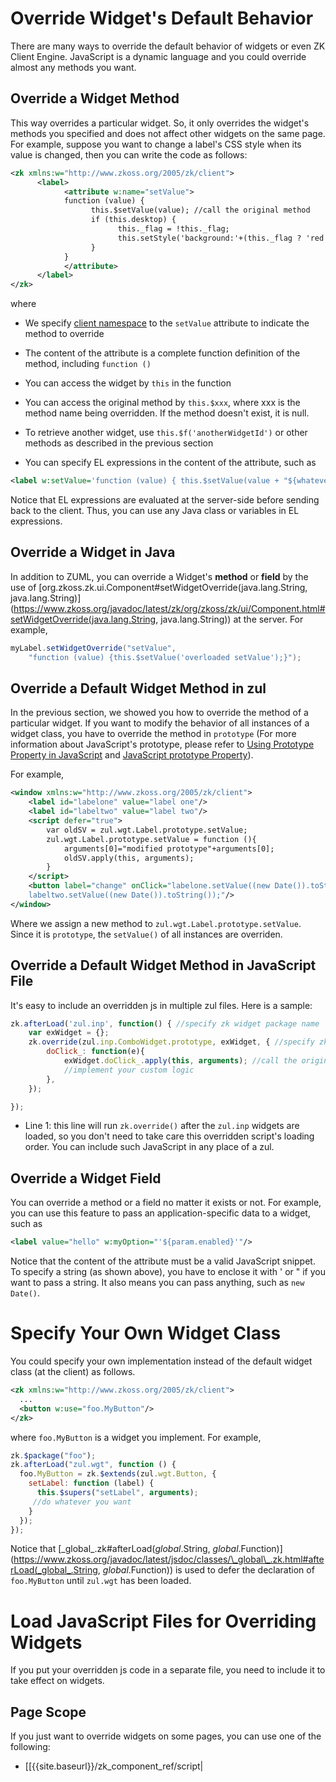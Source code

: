 # Override Widget's Default Behavior

There are many ways to override the default behavior of widgets or even
ZK Client Engine. JavaScript is a dynamic language and you could
override almost any methods you want.

## Override a Widget Method

This way overrides a particular widget. So, it only overrides the
widget's methods you specified and does not affect other widgets on the
same page. For example, suppose you want to change a label's CSS style
when its value is changed, then you can write the code as follows:

```xml
<zk xmlns:w="http://www.zkoss.org/2005/zk/client">
      <label>
            <attribute w:name="setValue">
            function (value) {
                  this.$setValue(value); //call the original method
                  if (this.desktop) {
                        this._flag = !this._flag;
                        this.setStyle('background:'+(this._flag ? 'red':'green'));
                  }
            }
            </attribute>
      </label>
</zk>
```

where

- We specify [client namespace]({{site.baseurl}}/zuml_ref/client) to the
  `setValue` attribute to indicate the method to override

- The content of the attribute is a complete function definition of the
  method, including `function ()`

- You can access the widget by `this` in the function

- You can access the original method by `this.$xxx`, where xxx is the
  method name being overridden. If the method doesn't exist, it is null.

- To retrieve another widget, use `this.$f('anotherWidgetId')` or other
  methods as described in the previous section

- You can specify EL expressions in the content of the attribute, such
  as

```xml
<label w:setValue='function (value) { this.$setValue(value + "${whatever}")}' />
```

Notice that EL expressions are evaluated at the server-side before
sending back to the client. Thus, you can use any Java class or
variables in EL expressions.

## Override a Widget in Java

In addition to ZUML, you can override a Widget's **method** or **field**
by the use of
[org.zkoss.zk.ui.Component#setWidgetOverride(java.lang.String, java.lang.String)](https://www.zkoss.org/javadoc/latest/zk/org/zkoss/zk/ui/Component.html#setWidgetOverride(java.lang.String, java.lang.String))
at the server. For example,

```java
myLabel.setWidgetOverride("setValue",
    "function (value) {this.$setValue('overloaded setValue');}");
```

## Override a Default Widget Method in zul

In the previous section, we showed you how to override the method of a
particular widget. If you want to modify the behavior of all instances
of a widget class, you have to override the method in `prototype` (For
more information about JavaScript's prototype, please refer to [Using Prototype Property in JavaScript](http://www.packtpub.com/article/using-prototype-property-in-javascript)
and [JavaScript prototype Property](http://www.w3schools.com/jsref/jsref_prototype_math.asp)).

For example,

```xml
<window xmlns:w="http://www.zkoss.org/2005/zk/client">
    <label id="labelone" value="label one"/>
    <label id="labeltwo" value="label two"/>
    <script defer="true">
        var oldSV = zul.wgt.Label.prototype.setValue;
        zul.wgt.Label.prototype.setValue = function (){
            arguments[0]="modified prototype"+arguments[0];
            oldSV.apply(this, arguments);
        }                   
    </script>
    <button label="change" onClick="labelone.setValue((new Date()).toString());
    labeltwo.setValue((new Date()).toString());"/>
</window>
```

Where we assign a new method to `zul.wgt.Label.prototype.setValue`.
Since it is `prototype`, the `setValue()` of all instances are
overriden.

## Override a Default Widget Method in JavaScript File

It's easy to include an overridden js in multiple zul files. Here is a
sample:

```js
zk.afterLoad('zul.inp', function() { //specify zk widget package name
    var exWidget = {};
    zk.override(zul.inp.ComboWidget.prototype, exWidget, { //specify zk full widget name
        doClick_: function(e){
            exWidget.doClick_.apply(this, arguments); //call the original widget's overridden function
            //implement your custom logic
        },
    });

});
```

- Line 1: this line will run `zk.override()` after the `zul.inp` widgets
  are loaded, so you don't need to take care this overridden script's
  loading order. You can include such JavaScript in any place of a zul.

## Override a Widget Field

You can override a method or a field no matter it exists or not. For
example, you can use this feature to pass an application-specific data
to a widget, such as

```xml
<label value="hello" w:myOption="'${param.enabled}'"/>
```

Notice that the content of the attribute must be a valid JavaScript
snippet. To specify a string (as shown above), you have to enclose it
with ' or " if you want to pass a string. It also means you can pass
anything, such as `new Date()`.

# Specify Your Own Widget Class

You could specify your own implementation instead of the default widget
class (at the client) as follows.

```xml
<zk xmlns:w="http://www.zkoss.org/2005/zk/client">
  ...
  <button w:use="foo.MyButton"/>
</zk>
```

where `foo.MyButton` is a widget you implement. For example,

```javascript
zk.$package("foo");
zk.afterLoad("zul.wgt", function () {
  foo.MyButton = zk.$extends(zul.wgt.Button, {
    setLabel: function (label) {
      this.$supers("setLabel", arguments);
     //do whatever you want
    }
  });
});
```

Notice that
[\_global\_.zk#afterLoad(_global_.String, _global_.Function)](https://www.zkoss.org/javadoc/latest/jsdoc/classes/\_global\_.zk.html#afterLoad(_global_.String, _global_.Function))
is used to defer the declaration of `foo.MyButton` until `zul.wgt` has
been loaded.

# Load JavaScript Files for Overriding Widgets

If you put your overridden js code in a separate file, you need to
include it to take effect on widgets.

## Page Scope

If you just want to override widgets on some pages, you can use one of
the following:

- \[\[{{site.baseurl}}/zk_component_ref/script\|
  <script>

  component\]\]
- HTML <code>
  <script>

  </code>
- \[\[ZUML Reference/ZUML/Processing Instructions/script\|
  <?script ?>

  directive\]\]

## Application Scope

To override all widgets in the whole application, you need to include
the js file in every page with:

- [<embed> in zk.xml]({{site.baseurl}}/zk_config_ref/the_embed_element)
- [javascript]({{site.baseurl}}/zk_client_side_ref/javascript)

# The Client-Attribute Namespace

You can specify additional **DOM attributes** that are not generated by
ZK widgets with [client-attribute namespace]({{site.baseurl}}/zuml_ref/client_attribute)
([`http://www.zkoss.org/2005/zk/client/attribute`](http://www.zkoss.org/2005/zk/client/attribute).
shortcut, `client/attribute`). In other words, whatever attributes you
specify with the client-attribute namespace will be generated directly
to the browser's DOM tree. Whether it is meaningful, it is really up to
the browser -- ZK does not handle or filter it at all.

For example, you want to listen to the `onload` event, and then you can
do as follows. Fore more information, please refer to [ZK Component Reference: iframe]({{site.baseurl}}/zk_component_ref/iframe#onload).

```xml
<iframe src="http://www.google.com"  height="300px"
  xmlns:ca="client/attribute" ca:onload="do_whater_you_want()"/>
```

```xml
<zk xmlns:ca="client/attribute">
    HTML 5 spell check enabled:
    <textbox ca:spellcheck="true"/>
</zk>
```

If the attribute contains colon or other special characters, you can use
the `attribute` element as follows:

```xml
<div xmlns:ca="client/attribute">
  <attribute ca:name="ns:whatever">
  whatever_value_you_want
  </attribute>
</div>
```

The other use of the client-attribute namespace is to specify attributes
that are available only to certain browsers, such as accessibility and
[Section 508](http://www.section508.gov/index.cfm?FuseAction=Content&ID=12#Web).


